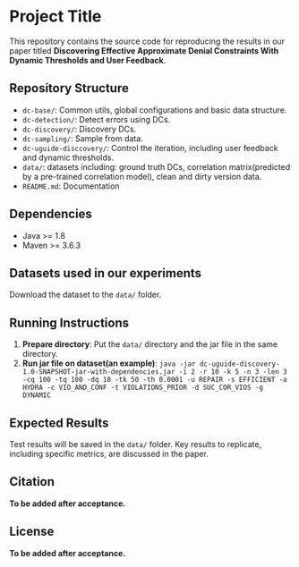# Project Title
This repository contains the source code for reproducing the results in our paper titled **Discovering Effective Approximate Denial Constraints With Dynamic Thresholds and User Feedback**.

## Repository Structure
- `dc-base/`: Common utils, global configurations and basic data structure.
- `dc-detection/`: Detect errors using DCs.
- `dc-discovery/`: Discovery DCs.
- `dc-sampling/`: Sample from data.
- `dc-uguide-disccovery/`: Control the iteration, including user feedback and dynamic thresholds.
- `data/`: datasets including: ground truth DCs, correlation matrix(predicted by a pre-trained correlation model), clean and dirty version data.
- `README.md`: Documentation

## Dependencies
- Java >= 1.8
- Maven >= 3.6.3

## Datasets used in our experiments
Download the dataset to the `data/` folder.

## Running Instructions
1. **Prepare directory**: Put the `data/` directory and the jar file in the same directory.
1. **Run jar file on dataset(an example)**: `java -jar dc-uguide-discovery-1.0-SNAPSHOT-jar-with-dependencies.jar -i 2 -r 10 -k 5 -n 3 -len 3 -cq 100 -tq 100 -dq 10 -tk 50 -th 0.0001 -u REPAIR -s EFFICIENT -a HYDRA -c VIO_AND_CONF -t VIOLATIONS_PRIOR -d SUC_COR_VIOS -g DYNAMIC`

## Expected Results
Test results will be saved in the `data/` folder. Key results to replicate, including specific metrics, are discussed in the paper.

## Citation
**To be added after acceptance.**

## License
**To be added after acceptance.**
